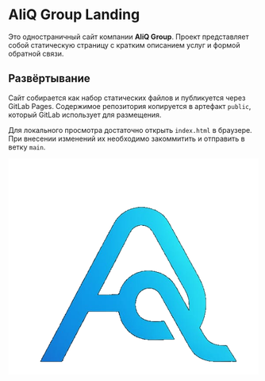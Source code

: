 # AliQ Group Landing

Это одностраничный сайт компании **AliQ Group**. Проект представляет собой статическую страницу с кратким описанием услуг и формой обратной связи.

## Развёртывание

Сайт собирается как набор статических файлов и публикуется через GitLab Pages. Содержимое репозитория копируется в артефакт `public`, который GitLab использует для размещения.

Для локального просмотра достаточно открыть `index.html` в браузере. При внесении изменений их необходимо закоммитить и отправить в ветку `main`.

![](logo.png)

